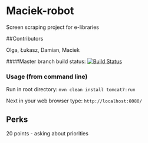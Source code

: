 # Maciek-robot
Screen scraping project for e-libraries

##Contributors

Olga,
Łukasz,
Damian,
Maciek

####Master branch build status:
[![Build Status](https://travis-ci.org/maciejkocur/robot.svg?branch=master)](https://travis-ci.org/maciejkocur/robot)

### Usage (from command line)

Run in root directory: `mvn clean install tomcat7:run`

Next in your web browser type: `http://localhost:8080/`


## Perks

20 points - asking about priorities

